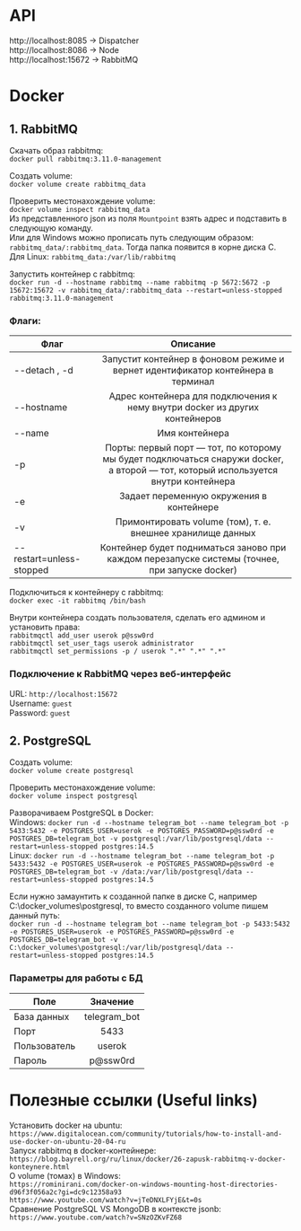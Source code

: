 # API
http://localhost:8085 -> Dispatcher  
http://localhost:8086 -> Node  
http://localhost:15672 -> RabbitMQ

# Docker
## 1. RabbitMQ

Скачать образ rabbitmq:  
`docker pull rabbitmq:3.11.0-management`

Создать volume:  
`docker volume create rabbitmq_data`

Проверить местонахождение volume:  
`docker volume inspect rabbitmq_data`  
Из представленного json из поля `Mountpoint` взять адрес и подставить в следующую команду.  
Или для Windows можно прописать путь следующим образом: `rabbitmq_data/:rabbitmq_data`. Тогда папка появится в корне диска C.  
Для Linux: `rabbitmq_data:/var/lib/rabbitmq`  

Запустить контейнер с rabbitmq:  
`docker run -d --hostname rabbitmq --name rabbitmq -p 5672:5672 -p 15672:15672 -v rabbitmq_data/:rabbitmq_data --restart=unless-stopped rabbitmq:3.11.0-management`

### Флаги:  

| Флаг                     |                                                              Описание                                                              |
|--------------------------|:----------------------------------------------------------------------------------------------------------------------------------:|
| --detach , -d            |                          Запустит контейнер в фоновом режиме и вернет идентификатор контейнера в терминал                          |
| --hostname               |                            Адрес контейнера для подключения к нему внутри docker из других контейнеров                             |
| --name                   |                                                           Имя контейнера                                                           |
| -p                       | Порты: первый порт — тот, по которому мы будет подключаться снаружи docker, а второй — тот, который используется внутри контейнера |
| -e                       |                                              Задает переменную окружения в контейнере                                              |
| -v                       |                                    Примонтировать volume (том), т. е. внешнее хранилище данных                                     |
| --restart=unless-stopped |                   Контейнер будет подниматься заново при каждом перезапуске системы (точнее, при запуске docker)                   |

Подключиться к контейнеру с rabbitmq:  
`docker exec -it rabbitmq /bin/bash`  
  
Внутри контейнера создать пользователя, сделать его админом и установить права:  
`rabbitmqctl add_user userok p@ssw0rd`  
`rabbitmqctl set_user_tags userok administrator`  
`rabbitmqctl set_permissions -p / userok ".*" ".*" ".*"` 

### Подключение к RabbitMQ через веб-интерфейс
URL: `http://localhost:15672`  
Username: `guest`  
Password: `guest`  

## 2. PostgreSQL

Создать volume:  
`docker volume create postgresql`

Проверить местонахождение volume:  
`docker volume inspect postgresql`  

Разворачиваем PostgreSQL в Docker:  
Windows: `docker run -d --hostname telegram_bot --name telegram_bot -p 5433:5432 -e POSTGRES_USER=userok -e POSTGRES_PASSWORD=p@ssw0rd -e POSTGRES_DB=telegram_bot -v postgresql:/var/lib/postgresql/data --restart=unless-stopped postgres:14.5`  
Linux: `docker run -d --hostname telegram_bot --name telegram_bot -p 5433:5432 -e POSTGRES_USER=userok -e POSTGRES_PASSWORD=p@ssw0rd -e POSTGRES_DB=telegram_bot -v /data:/var/lib/postgresql/data --restart=unless-stopped postgres:14.5`

Если нужно замаунтить к созданной папке в диске C, например C:\docker_volumes\postgresql, то вместо созданного volume пишем данный путь:  
`docker run -d --hostname telegram_bot --name telegram_bot -p 5433:5432 -e POSTGRES_USER=userok -e POSTGRES_PASSWORD=p@ssw0rd -e POSTGRES_DB=telegram_bot -v C:\docker_volumes\postgresql:/var/lib/postgresql/data --restart=unless-stopped postgres:14.5`

### Параметры для работы с БД

| Поле         |   Значение   |
|--------------|:------------:|
| База данных  | telegram_bot |
| Порт         |     5433     |
| Пользователь |    userok    |
| Пароль       |   p@ssw0rd   |

# Полезные ссылки (Useful links)

Установить docker на ubuntu:  
`https://www.digitalocean.com/community/tutorials/how-to-install-and-use-docker-on-ubuntu-20-04-ru`  
Запуск rabbitmq в docker-контейнере:  
`https://blog.bayrell.org/ru/linux/docker/26-zapusk-rabbitmq-v-docker-konteynere.html`  
О volume (томах) в Windows:  
`https://rominirani.com/docker-on-windows-mounting-host-directories-d96f3f056a2c?gi=dc9c12358a93`  
`https://www.youtube.com/watch?v=jTeDNXLFYjE&t=0s`  
Сравнение PostgreSQL VS MongoDB в контексте jsonb:  
`https://www.youtube.com/watch?v=SNzOZKvFZ68`  

